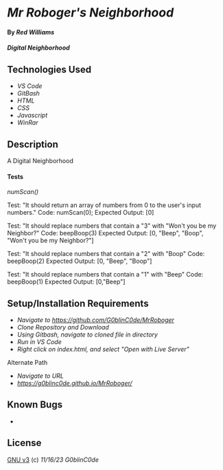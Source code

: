 # _Mr Roboger's Neighborhood_

#### By _**Red Williams**_

#### _Digital Neighborhood_

## Technologies Used

* _VS Code_
* _GitBash_
* _HTML_
* _CSS_
* _Javascript_
* _WinRar_

## Description

A Digital Neighborhood

#### Tests

_numScan()_

Test: "It should return an array of numbers from 0 to the user's input numbers."
Code: numScan(0);
Expected Output: [0]

Test: "It should replace numbers that contain a "3" with "Won't you be my Neighbor?"
Code: beepBoop(3)
Expected Output: [0, "Beep", "Boop", "Won't you be my Neighbor?"]

Test: "It should replace numbers that contain a "2" with "Boop"
Code: beepBoop(2)
Expected Output: [0, "Beep", "Boop"]

Test: "It should replace numbers that contain a "1" with "Beep"
Code: beepBoop(1)
Expected Output: [0,"Beep"]



## Setup/Installation Requirements

* _Navigate to https://github.com/G0blinC0de/MrRoboger_
* _Clone Repository and Download_
* _Using Gitbash, navigate to cloned file in directory_
* _Run in VS Code_
* _Right click on index.html, and select "Open with Live Server"_ 

Alternate Path
* _Navigate to URL_
* _https://g0blinc0de.github.io/MrRoboger/_



## Known Bugs

* 


## License



[GNU v3](LICENSE) (c) _11/16/23_ _G0blinC0de_